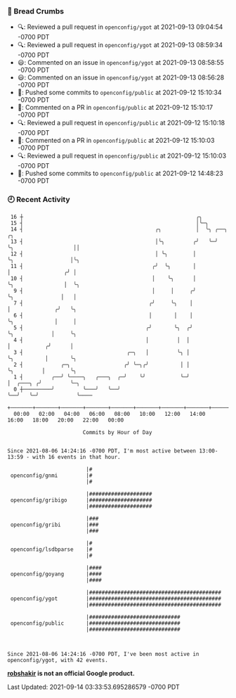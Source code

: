 ### 🍞 Bread Crumbs

 * 🔍: Reviewed a pull request in  `openconfig/ygot` at 2021-09-13 09:04:54 -0700 PDT
 * 🔍: Reviewed a pull request in  `openconfig/ygot` at 2021-09-13 08:59:34 -0700 PDT
 * 😃: Commented on an issue in `openconfig/ygot` at 2021-09-13 08:58:55 -0700 PDT
 * 😃: Commented on an issue in `openconfig/ygot` at 2021-09-13 08:56:28 -0700 PDT
 * 🚢: Pushed some commits to `openconfig/public` at 2021-09-12 15:10:34 -0700 PDT
 * 💬: Commented on a PR in  `openconfig/public` at 2021-09-12 15:10:17 -0700 PDT
 * 🔍: Reviewed a pull request in  `openconfig/public` at 2021-09-12 15:10:18 -0700 PDT
 * 💬: Commented on a PR in  `openconfig/public` at 2021-09-12 15:10:03 -0700 PDT
 * 🔍: Reviewed a pull request in  `openconfig/public` at 2021-09-12 15:10:03 -0700 PDT
 * 🚢: Pushed some commits to `openconfig/public` at 2021-09-12 14:48:23 -0700 PDT

### 🕘 Recent Activity
```
 16 ┼                                                       ╭╮
 15 ┤                                                       │╰─╮
 14 ┤                                          ╭╮           │  ╰╮ ╭──╮                    ╭╮
 13 ┤                                          │╰╮         ╭╯   ╰─╯  ╰╮                   ││
 12 ┤                                          │ ╰╮        │          ╰╮                  │╰╮
 11 ┤                                         ╭╯  ╰╮       │           │                 ╭╯ │
 10 ┤                                         │    ╰╮      │           ╰╮                │  ╰╮
  9 ┤                                         │     │     ╭╯            ╰╮               │   │
  7 ┤                                        ╭╯     ╰╮    │              │              ╭╯   ╰╮
  6 ┤                                        │       │    │              ╰╮             │     │
  5 ┤                                       ╭╯       ╰╮  ╭╯               ╰╮            │     ╰╮
  4 ┤                                       │         │  │                 │           ╭╯      │
  3 ┤                                 ╭─╮   │         ╰╮ │                 ╰╮          │       ╰╮
  2 ┤            ╭─╮                 ╭╯ ╰─╮╭╯          │ │                  ╰╮         │        ╰╮
  1 ┤         ╭──╯ ╰────╮   ╭───╮  ╭─╯    ╰╯           ╰─╯                   │  ╭───╮ ╭╯         ╰─╮
  0 ┼─────────╯         ╰───╯   ╰──╯                                         ╰──╯   ╰─╯            ╰────
    +───────+───────+───────+───────+───────+───────+───────+───────+───────+───────+───────+───────+────
  00:00   02:00   04:00   06:00   08:00   10:00   12:00   14:00   16:00   18:00   20:00   22:00   00:00   

						Commits by Hour of Day


Since 2021-08-06 14:24:16 -0700 PDT, I'm most active between 13:00-13:59 - with 16 events in that hour.

```



```
                         |#
 openconfig/gnmi         |#
                         |#

                         |####################
 openconfig/gribigo      |####################
                         |####################

                         |###
 openconfig/gribi        |###
                         |###

                         |#
 openconfig/lsdbparse    |#
                         |#

                         |####
 openconfig/goyang       |####
                         |####

                         |##########################################
 openconfig/ygot         |##########################################
                         |##########################################

                         |#############################
 openconfig/public       |#############################
                         |#############################



Since 2021-08-06 14:24:16 -0700 PDT, I've been most active in openconfig/ygot, with 42 events.

```
**[robshakir](mailto:robjs@google.com) is not an official Google product.**  


Last Updated: 2021-09-14 03:33:53.695286579 -0700 PDT
